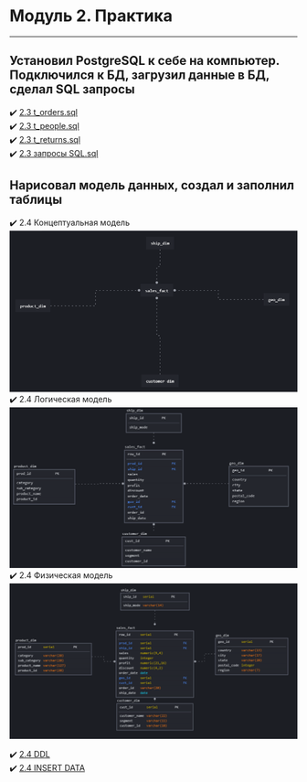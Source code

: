 # **Модуль 2. Практика**
----
## **Установил PostgreSQL к себе на компьютер. Подключился к БД, загрузил данные в БД, сделал SQL запросы**

:heavy_check_mark: [2.3 t_orders.sql](https://github.com/Denis-DL/data-engineering/blob/master/homework/DE101Module2/2.3%20t_orders.sql)    
:heavy_check_mark: [2.3 t_people.sql](https://github.com/Denis-DL/data-engineering/blob/master/homework/DE101Module2/2.3%20t_people.sql)    
:heavy_check_mark: [2.3 t_returns.sql](https://github.com/Denis-DL/data-engineering/blob/master/homework/DE101Module2/2.3%20t_returns.sql)    
:heavy_check_mark: [2.3 запросы SQL.sql](https://github.com/Denis-DL/data-engineering/blob/master/homework/DE101Module2/2.3%20%D0%B7%D0%B0%D0%BF%D1%80%D0%BE%D1%81%D1%8B%20SQL.sql)    

## **Нарисовал модель данных, создал и заполнил таблицы**

:heavy_check_mark: 2.4 Концептуальная модель
![Alt-Концептуальная модель](https://github.com/Denis-DL/data-engineering/blob/master/homework/DE101Module2/2.4Conceptual.png)    
:heavy_check_mark: 2.4 Логическая модель
![Alt-Логическая модель](https://github.com/Denis-DL/data-engineering/blob/master/homework/DE101Module2/2.4Logical.png)    
:heavy_check_mark: 2.4 Физическая модель
![Alt-Физическая модель](https://github.com/Denis-DL/data-engineering/blob/master/homework/DE101Module2/2.4Physical.png)   
    
:heavy_check_mark: [2.4 DDL](https://github.com/Denis-DL/data-engineering/blob/master/homework/DE101Module2/2.4%20DDL%20.sql)    
:heavy_check_mark: [2.4 INSERT DATA](https://github.com/Denis-DL/data-engineering/blob/master/homework/DE101Module2/2.4%20INSERT%20DATA.sql)    


